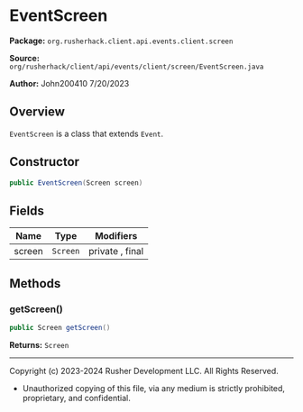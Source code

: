 # EventScreen

**Package:** `org.rusherhack.client.api.events.client.screen`

**Source:** `org/rusherhack/client/api/events/client/screen/EventScreen.java`

**Author:** John200410 7/20/2023



## Overview

`EventScreen` is a class that extends `Event`.

## Constructor

```java
public EventScreen(Screen screen)
```

## Fields

| Name | Type | Modifiers |
|------|------|----------|
| screen | `Screen` | private , final |


## Methods

### getScreen()

```java
public Screen getScreen()
```

**Returns:** `Screen`

---

Copyright (c) 2023-2024 Rusher Development LLC. All Rights Reserved.
* Unauthorized copying of this file, via any medium is strictly prohibited, proprietary, and confidential.

